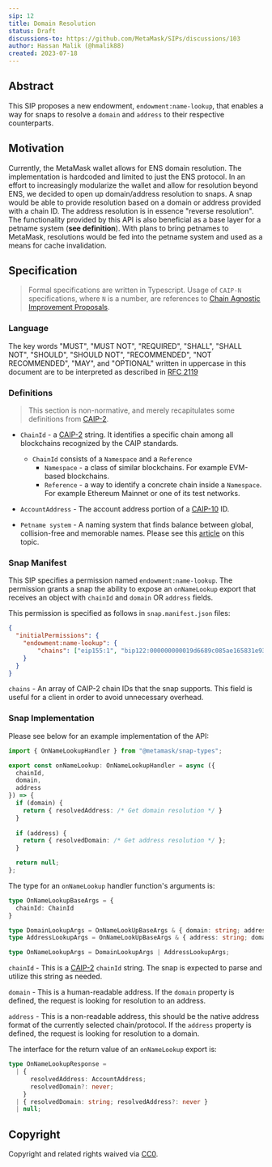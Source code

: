 ```yaml
---
sip: 12
title: Domain Resolution
status: Draft
discussions-to: https://github.com/MetaMask/SIPs/discussions/103
author: Hassan Malik (@hmalik88)
created: 2023-07-18
---
```


## Abstract

This SIP proposes a new endowment, `endowment:name-lookup`, that enables a way for snaps to resolve a `domain` and `address` to their respective counterparts.

## Motivation

Currently, the MetaMask wallet allows for ENS domain resolution. The implementation is hardcoded and limited to just the ENS protocol. In an effort to increasingly modularize the wallet and allow for resolution beyond ENS, we decided to open up domain/address resolution to snaps. A snap would be able to provide resolution based on a domain or address provided with a chain ID. The address resolution is in essence "reverse resolution". The functionality provided by this API is also beneficial as a base layer for a petname system (**see definition**). With plans to bring petnames to MetaMask, resolutions would be fed into the petname system and used as a means for cache invalidation.

## Specification

> Formal specifications are written in Typescript. Usage of `CAIP-N` specifications, where `N` is a number, are references to [Chain Agnostic Improvement Proposals](https://github.com/ChainAgnostic/CAIPs).

### Language

The key words "MUST", "MUST NOT", "REQUIRED", "SHALL", "SHALL NOT",
"SHOULD", "SHOULD NOT", "RECOMMENDED", "NOT RECOMMENDED", "MAY", and
"OPTIONAL" written in uppercase in this document are to be interpreted as described in [RFC 2119](https://www.ietf.org/rfc/rfc2119.txt)

### Definitions

> This section is non-normative, and merely recapitulates some definitions from [CAIP-2](https://github.com/ChainAgnostic/CAIPs/blob/master/CAIPs/caip-2.md).

- `ChainId` - a [CAIP-2](https://github.com/ChainAgnostic/CAIPs/blob/master/CAIPs/caip-2.md) string.
  It identifies a specific chain among all blockchains recognized by the CAIP standards.
  - `ChainId` consists of a `Namespace` and a `Reference`
    - `Namespace` - a class of similar blockchains. For example EVM-based blockchains.
    - `Reference` - a way to identify a concrete chain inside a `Namespace`. For example Ethereum Mainnet or one of its test networks.

- `AccountAddress` - The account address portion of a [CAIP-10](https://github.com/ChainAgnostic/CAIPs/blob/master/CAIPs/caip-10.md) ID.

- `Petname system` - A naming system that finds balance between global, collision-free and memorable names. Please see this [article](http://www.skyhunter.com/marcs/petnames/IntroPetNames.html) on this topic.

### Snap Manifest

This SIP specifies a permission named `endowment:name-lookup`.
The permission grants a snap the ability to expose an `onNameLookup` export that receives an object with `chainId` and `domain` OR `address` fields.

This permission is specified as follows in `snap.manifest.json` files:

```json
{
  "initialPermissions": {
    "endowment:name-lookup": {
        "chains": ["eip155:1", "bip122:000000000019d6689c085ae165831e93"],
    }
  }
}
```

`chains` - An array of CAIP-2 chain IDs that the snap supports. This field is useful for a client in order to avoid unnecessary overhead.

### Snap Implementation

Please see below for an example implementation of the API:

```typescript
import { OnNameLookupHandler } from "@metamask/snap-types";

export const onNameLookup: OnNameLookupHandler = async ({
  chainId,
  domain,
  address
}) => {
  if (domain) {
    return { resolvedAddress: /* Get domain resolution */ }
  } 
  
  if (address) {
    return { resolvedDomain: /* Get address resolution */ };
  }

  return null;
};
```

The type for an `onNameLookup` handler function's arguments is:

```typescript
type OnNameLookupBaseArgs = { 
  chainId: ChainId
}

type DomainLookupArgs = OnNameLookUpBaseArgs & { domain: string; address?: never };
type AddressLookupArgs = OnNameLookUpBaseArgs & { address: string; domain?: never };

type OnNameLookupArgs = DomainLookupArgs | AddressLookupArgs;

```

`chainId` - This is a [CAIP-2](https://github.com/ChainAgnostic/CAIPs/blob/master/CAIPs/caip-2.md) `chainId` string.
The snap is expected to parse and utilize this string as needed.

`domain` - This is a human-readable address. If the `domain` property is defined, the request is looking for resolution to an address.

`address` - This is a non-readable address, this should be the native address format of the currently selected chain/protocol. If the `address` property is defined,
the request is looking for resolution to a domain.

The interface for the return value of an `onNameLookup` export is:

```typescript
type OnNameLookupResponse =
  | {
      resolvedAddress: AccountAddress;
      resolvedDomain?: never;
    }
  | { resolvedDomain: string; resolvedAddress?: never }
  | null;
```
## Copyright

Copyright and related rights waived via [CC0](../LICENSE).
